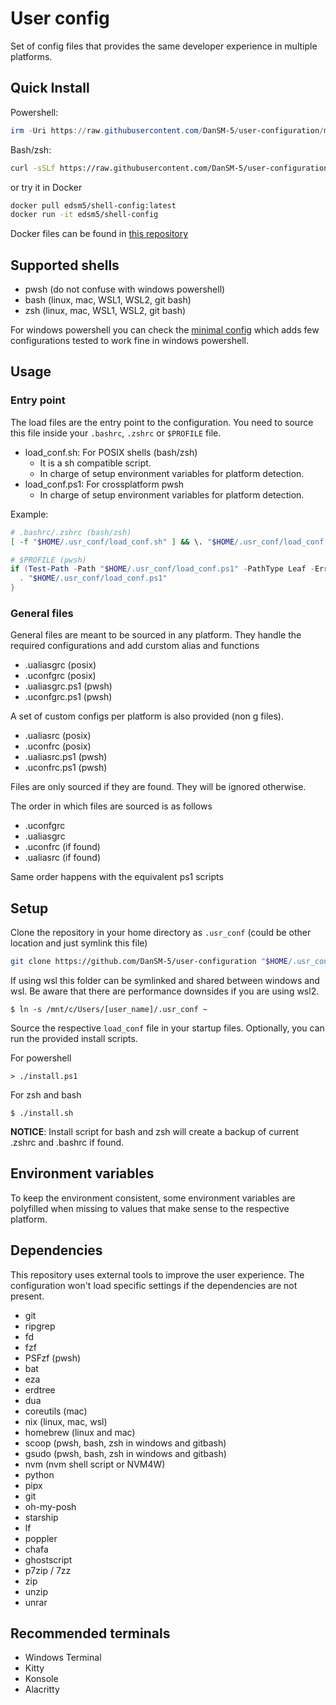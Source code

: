 User config
============

Set of config files that provides the same developer experience in multiple platforms.

## Quick Install

Powershell:

```powershell
irm -Uri https://raw.githubusercontent.com/DanSM-5/user-configuration/master/setup.ps1 | iex
```

Bash/zsh:

```bash
curl -sSLf https://raw.githubusercontent.com/DanSM-5/user-configuration/master/setup.sh | bash
```

or try it in Docker

```bash
docker pull edsm5/shell-config:latest
docker run -it edsm5/shell-config
```

Docker files can be found in [this repository](https://github.com/DanSM-5/docker-shell)

## Supported shells

- pwsh (do not confuse with windows powershell)
- bash (linux, mac, WSL1, WSL2, git bash)
- zsh (linux, mac, WSL1, WSL2, git bash)

For windows powershell you can check the [minimal config](./utils/minimal_ps_conf.ps1) which adds few configurations tested to work fine in windows powershell.

## Usage

### Entry point

The load files are the entry point to the configuration. You need to source this file inside your `.bashrc`, `.zshrc` or `$PROFILE` file.

- load_conf.sh: For POSIX shells (bash/zsh)
  - It is a sh compatible script.
  - In charge of setup environment variables for platform detection.
- load_conf.ps1: For crossplatform pwsh
  - In charge of setup environment variables for platform detection.

Example:

```bash
# .bashrc/.zshrc (bash/zsh)
[ -f "$HOME/.usr_conf/load_conf.sh" ] && \. "$HOME/.usr_conf/load_conf.sh"
```

```powershell
# $PROFILE (pwsh)
if (Test-Path -Path "$HOME/.usr_conf/load_conf.ps1" -PathType Leaf -ErrorAction SilentlyContinue) {
  . "$HOME/.usr_conf/load_conf.ps1"
}
```

### General files

General files are meant to be sourced in any platform. They handle the required configurations and add curstom alias and functions

* .ualiasgrc (posix)
* .uconfgrc (posix)
* .ualiasgrc.ps1 (pwsh)
* .uconfgrc.ps1 (pwsh)

A set of custom configs per platform is also provided (non g files).

* .ualiasrc (posix)
* .uconfrc (posix)
* .ualiasrc.ps1 (pwsh)
* .uconfrc.ps1 (pwsh)

Files are only sourced if they are found. They will be ignored otherwise.

The order in which files are sourced is as follows

- .uconfgrc
- .ualiasgrc
- .uconfrc (if found)
- .ualiasrc (if found)

Same order happens with the equivalent ps1 scripts

## Setup

Clone the repository in your home directory as `.usr_conf` (could be other location and just symlink this file)

```bash
git clone https://github.com/DanSM-5/user-configuration "$HOME/.usr_conf"
```

If using wsl this folder can be symlinked and shared between windows and wsl.
Be aware that there are performance downsides if you are using wsl2.

```
$ ln -s /mnt/c/Users/[user_name]/.usr_conf ~
```

Source the respective `load_conf` file in your startup files.
Optionally, you can run the provided install scripts.

For powershell

```pwsh
> ./install.ps1
```

For zsh and bash

```
$ ./install.sh
```

**NOTICE**: Install script for bash and zsh will create a backup of current .zshrc and .bashrc if found.

## Environment variables

To keep the environment consistent, some environment variables are polyfilled when missing to values that make sense to the respective platform.

## Dependencies

This repository uses external tools to improve the user experience.
The configuration won't load specific settings if the dependencies are not present.

* git
* ripgrep
* fd
* fzf
* PSFzf (pwsh)
* bat
* eza
* erdtree
* dua
* coreutils (mac)
* nix (linux, mac, wsl)
* homebrew (linux and mac)
* scoop (pwsh, bash, zsh in windows and gitbash)
* gsudo (pwsh, bash, zsh in windows and gitbash)
* nvm (nvm shell script or NVM4W)
* python
* pipx
* git
* oh-my-posh
* starship
* lf
* poppler
* chafa
* ghostscript
* p7zip / 7zz
* zip
* unzip
* unrar

## Recommended terminals

- Windows Terminal
- Kitty
- Konsole
- Alacritty

